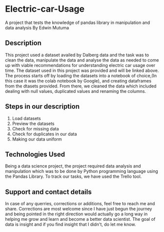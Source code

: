 # Electric-car-Usage

A project that tests the knowledge of pandas library in manipulation and data analysis
By Edwin Mutuma

## Description
This project used a dataset availed by Dalberg data and the task was to clean the data, manipulate the data and analyse the data as needed to come up with viable recommendations for understanding electric car usage over time. 
The dataset used in this project was provided and will be linked above. The process starts off by loading the datasets into a notebook of choice,(In this case it was the colab notebook by Google), and creating dataframes from the dtasets provided. From there, we cleaned the data which included dealing with null values, duplicated values and renaming the columns. 
 
## Steps in our description
1. Load datasets
2. Preview the datasets
3. Check for missing data
4. Check for duplicates in our data
5. Making our data uniform
 
## Technologies Used
Being a data science project, the project required data analysis and manipulation which was to be done by Python programming language using the Pandas Library. To track our tasks, we have used the Trello tool.

## Support and contact details
In case of any querries, corrections or additions, feel free to reach me and share. Corrections are most welcome since I have just begun the journey and being pointed in the right direction would actually go a long way in helping me grow and learn and become a better data scientist. The goal of data is insight and if you find insight that I didn't, do let me know.
